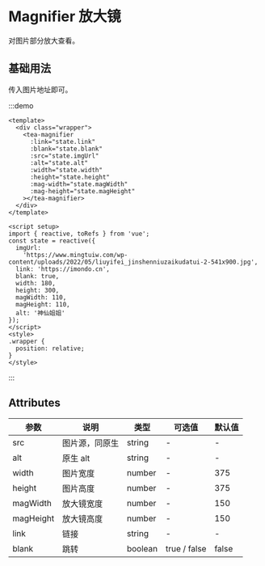 # Magnifier 放大镜

对图片部分放大查看。

## 基础用法

传入图片地址即可。

:::demo

```vue
<template>
  <div class="wrapper">
    <tea-magnifier
      :link="state.link"
      :blank="state.blank"
      :src="state.imgUrl"
      :alt="state.alt"
      :width="state.width"
      :height="state.height"
      :mag-width="state.magWidth"
      :mag-height="state.magHeight"
    ></tea-magnifier>
  </div>
</template>

<script setup>
import { reactive, toRefs } from 'vue';
const state = reactive({
  imgUrl:
    'https://www.mingtuiw.com/wp-content/uploads/2022/05/liuyifei_jinshenniuzaikudatui-2-541x900.jpg',
  link: 'https://imondo.cn',
  blank: true,
  width: 180,
  height: 300,
  magWidth: 110,
  magHeight: 110,
  alt: '神仙姐姐'
});
</script>
<style>
.wrapper {
  position: relative;
}
</style>

```
:::

## Attributes

| 参数    | 说明   | 类型    | 可选值  | 默认值  |
| ------- | ------ | ------- | --------| ------- |
| src    | 图片源，同原生   | string  | - | - |
| alt    | 原生 alt   | string  | - | - |
| width    | 图片宽度   | number  | - | 375 |
| height    | 图片高度   | number  | - | 375 |
| magWidth    | 放大镜宽度   | number  | - | 150 |
| magHeight    | 放大镜高度   | number  | - | 150 |
| link    | 链接   | string  | - | - |
| blank    | 跳转   | boolean  | true / false | false |
